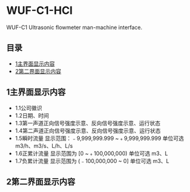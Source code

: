 # WUF-C1-HCI
WUF-C1 Ultrasonic flowmeter man-machine interface.

## **目录**
  * [1主界面显示内容](#1主界面显示内容)
  * [2第二界面显示内容](#2第二界面显示内容)

## **1主界面显示内容**
  * 1.1公司徽识
  * 1.2日期、时间
  * 1.3第一声道正向信号强度示意、反向信号强度示意、运行状态
  * 1.4第二声道正向信号强度示意、反向信号强度示意、运行状态
  * 1.5瞬时流量
显示范围：﹣9,999,999.999 ~﹢9,999,999.999
单位可选m3/h、m3/s、L/h、L/s
  * 1.6正累计流量
显示范围为 [0 ~﹢100,000,000)
单位可选 m3、L
  * 1.7负累计流量
显示范围为 (﹣100,000,000 ~ 0]
单位可选 m3、L

## **2第二界面显示内容**
